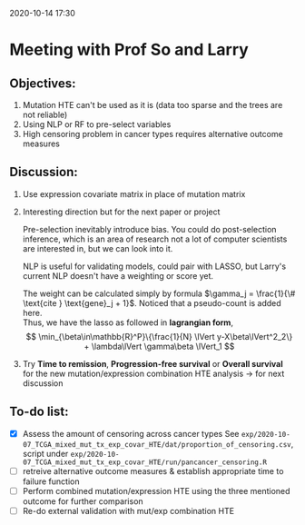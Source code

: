 2020-10-14 17:30

# Meeting with Prof So and Larry

## Objectives:
1. Mutation HTE can't be used as it is (data too sparse and the trees are not reliable)
2. Using NLP or RF to pre-select variables
3. High censoring problem in cancer types requires alternative outcome measures


## Discussion:
1. Use expression covariate matrix in place of mutation matrix
2. Interesting direction but for the next paper or project
   
   Pre-selection inevitably introduce bias. You could do post-selection inference, which is an area of research not a lot of computer scientists are interested in, but we can look into it.

   NLP is useful for validating models, could pair with LASSO, but Larry's current NLP doesn't have a weighting or score yet.

   The weight can be calculated simply by formula $\gamma_j = \frac{1}{\# \text{cite } \text{gene}_j + 1}$. Noticed that a pseudo-count is added here.  
   Thus, we have the lasso as followed in **lagrangian form**,  
   $$
   \min_{\beta\in\mathbb{R}^P}\{\frac{1}{N} \lVert y-X\beta\lVert^2_2\} + \lambda\lVert \gamma\beta \lVert_1
   $$
   

3. Try **Time to remission**, **Progression-free survival** or **Overall survival** for the new mutation/expression combination HTE analysis -> for next discussion



## To-do list:

- [x] Assess the amount of censoring across cancer types 
   See `exp/2020-10-07_TCGA_mixed_mut_tx_exp_covar_HTE/dat/proportion_of_censoring.csv`, script under `exp/2020-10-07_TCGA_mixed_mut_tx_exp_covar_HTE/run/pancancer_censoring.R`
- [ ] retreive alternative outcome measures & establish appropriate time to failure function
- [ ] Perform combined mutation/expression HTE using the three mentioned outcome for further comparison
- [ ] Re-do external validation with mut/exp combination HTE
